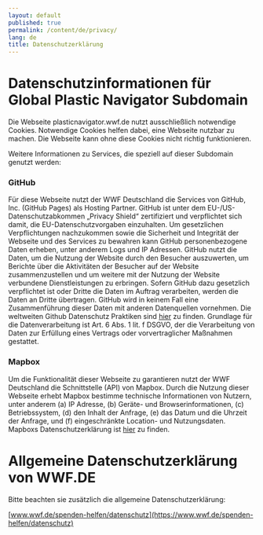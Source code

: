 ```yaml
---
layout: default
published: true
permalink: /content/de/privacy/
lang: de
title: Datenschutzerklärung
---
```


# Datenschutzinformationen für Global Plastic Navigator Subdomain

Die Webseite plasticnavigator.wwf.de nutzt ausschließlich notwendige Cookies. Notwendige Cookies helfen dabei, eine Webseite nutzbar zu machen. Die Webseite kann ohne diese Cookies nicht richtig funktionieren.

Weitere Informationen zu Services, die speziell auf dieser Subdomain genutzt werden:


### GitHub

Für diese Webseite nutzt der WWF Deutschland die Services von GitHub, Inc. (GitHub Pages) als Hosting Partner. GitHub ist unter dem EU-/US-Datenschutzabkommen „Privacy Shield“ zertifiziert und verpflichtet sich damit, die EU-Datenschutzvorgaben einzuhalten. Um gesetzlichen Verpflichtungen nachzukommen sowie die Sicherheit und Integrität der Webseite und des Services zu bewahren kann GitHub personenbezogene Daten erheben, unter anderem Logs und IP Adressen. GitHub nutzt die Daten, um die Nutzung der Website durch den Besucher auszuwerten, um Berichte über die Aktivitäten der Besucher auf der Website zusammenzustellen und um weitere mit der Nutzung der Website verbundene Dienstleistungen zu erbringen. Sofern GitHub dazu gesetzlich verpflichtet ist oder Dritte die Daten im Auftrag verarbeiten, werden die Daten an Dritte übertragen. GitHub wird in keinem Fall eine Zusammenführung dieser Daten mit anderen Datenquellen vornehmen. Die weltweiten Github Datenschutz Praktiken sind [hier](https://docs.github.com/en/github/site-policy/global-privacy-practices) zu finden. Grundlage für die Datenverarbeitung ist Art. 6 Abs. 1 lit. f DSGVO, der die Verarbeitung von Daten zur Erfüllung eines Vertrags oder vorvertraglicher Maßnahmen gestattet.


### Mapbox

Um die Funktionalität dieser Webseite zu garantieren nutzt der WWF Deutschland die Schnittstelle (API) von Mapbox. Durch die Nutzung dieser Webseite erhebt Mapbox bestimme technische Informationen von Nutzern, unter anderem (a) IP Adresse, (b) Geräte- und Browserinformationen, (c) Betriebssystem, (d) den Inhalt der Anfrage, (e) das Datum und die Uhrzeit der Anfrage, und (f) eingeschränkte Location- und Nutzungsdaten. Mapboxs Datenschutzerklärung ist [hier](https://www.mapbox.com/legal/privacy) zu finden.


# Allgemeine Datenschutzerklärung von WWF.DE

Bitte beachten sie zusätzlich die allgemeine Datenschutzerklärung:

[www.wwf.de/spenden-helfen/datenschutz](https://www.wwf.de/spenden-helfen/datenschutz)
